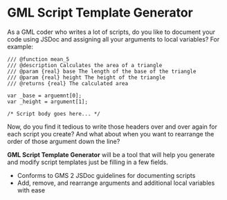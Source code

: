 # GML Script Template Generator

As a GML coder who writes a lot of scripts, do you like to document your code using JSDoc and assigning all your arguments to local variables? For example:

    /// @function mean_5
    /// @description Calculates the area of a triangle
    /// @param {real} base The length of the base of the triangle
    /// @param {real} height The height of the triangle
    /// @returns {real} The calculated area
    
    var _base = arguemnt[0];
    var _height = argument[1];
    
    /* Script body goes here... */

Now, do you find it tedious to write those headers over and over again for each script you create? And what about when you want to rearrange the order of those argument down the line?

**GML Script Template Generator** will be a tool that will help you generate and modify script templates just be filling in a few fields.

* Conforms to GMS 2 JSDoc guidelines for documenting scripts
* Add, remove, and rearrange arguments and additional local variables with ease
